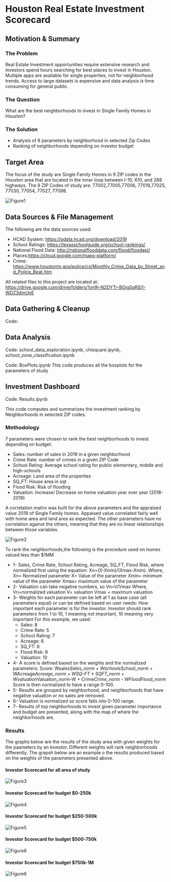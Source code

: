 # Houston Real Estate Investment Scorecard

## Motivation & Summary
### The Problem
Real Estate Investment opportunities require extensive research and Investors spend hours searching for best places to invest in Houston. Multiple apps are available for single properties, not for neighborhood trends. Access to large datasets is expensive and data analysis is time consuming for general public.

### The Question
What are the best neighborhoods to invest in Single Family Homes in Houston?

### The Solution
* Analysis of 8 parameters by neighborhood in selected Zip Codes
* Ranking of neighborhoods depending on investor budget


## Target Area
The focus of the study are Single Family Homes in 9 ZIP codes in the Houston area that are located in the inner loop between I-10, 610, and 288 highways.
The 9 ZIP Codes of study are: 77002,77005,77006, 77019,77025, 77030, 77054, 77027, 77098.

![Figure1](Images/Area_of_Study.png)



## Data Sources & File Management
The following are the data sources used:
* HCAD System: https://pdata.hcad.org/download/2019
* School Ratings: https://texasschoolguide.org/school-rankings/
* National Flood Data: http://nationalflooddata.com/flood/floodapi/
* Places:https://cloud.google.com/maps-platform/
* Crime: https://www.houstontx.gov/police/cs/Monthly_Crime_Data_by_Street_and_Police_Beat.htm

All related files to this project are located at: https://drive.google.com/drive/folders/1vn9j-N2DYTr-BGjgSgRSi1-WDZ3dmUnE

## Data Gathering & Cleanup
Code:

## Data Analysis
Code: school_data_exploration.ipynb, chisquare.ipynb, school_zone_classification.ipynb

Code: BoxPlots.ipynb
This code produces all the boxplots for the parameters of study

## Investment Dashboard
Code: Results.ipynb

This code computes and summarizes the investment ranking by Neighborhoods in selected ZIP codes.

### Methodology
7 parameters were chosen to rank the best neighborhoods to invest depending on budget: 
* Sales: number of sales in 2019 in a given neighborhood
* Crime Rate: number of crimes in a given ZIP Code
* School Rating:	Average school rating for public elementary, middle and high-schools
* Acreage: 	Land area of the properties
* SQ_FT: 	House area in sqt
* Flood Risk:	Risk of flooding
* Valuation: Increase/ Decrease on home valuation year over year (2018-2019) 

A correlation matrix was built for the above parameters and the appraised value 2019 of Single Family homes. Appaised value correlated fairly well with home area and land area as expected.
The other parameters have no correlation against the others, meaning that they are no linear relationships between those variables.

![Figure2](Images/correlation_matrix.png)

To rank the neighborhoods,the following is the procedure used on homes valued less than $1MM
* 1- Sales, Crime Rate, School Rating, Acreage, SQ_FT, Flood Risk, where normalized first using the equation: Xn=(X-Xmin)/(Xmax-Xmin).
Where,  Xn= Normalized parameter
        X= Value of the parameter
        Xmin= minimum value of the parameter
        Xmax= maximum value of the parameter
* 2- Valuation can take negative numbers, so Vn=V/Vmax
Where,  Vn=normalized valuation
        V= valuation
        Vmax = maximum valuation
* 3-  Weights for each parameter can be left at 1 as base case (all parameters equal) or can be defined based on user needs: How important each parameter is for the investor. Investor should rank parameters from 1 to 10, 
    1 meaning not important, 10 meaning very important
    For this example, we used:
    * Sales: 8
    * Crime Rate: 5
    * School Rating:	7
    * Acreage: 	6
    * SQ_FT: 	6
    * Flood Risk:	8
    * Valuation: 10
* 4- A score is defined based on the weights and the normalized parameters:
    Score: Wsales*Sales_norm + Wschools*School_norm + WAcreage*Acreage_norm + WSQ-FT * SQFT_norm + Wvaluation*Valuation_norm-W + Crime*Crime_norm - WFlood*Flood_norm
    Score is then normalized to have a range 0-100.
* 5-  Results are grouped by neighborhood, and neighborhoods that have negative valuation or no sales are removed.
* 6-  Valuation is normalized so score falls into 0-100 range.
* 7-  Results of top neighborhoods to invest given parameter importance and budget are presented, along with the map of where the neighborhoods are.

### Results
The graphs below are the results of the study area with given weights for the paameters by an Investor. Different weights will rank neighborhoods differently.
The grapsh below are an example o the results produced based on the weights of the parameters presented above.

#### Investor Scorecard for all area of study
![Figure3](Images/results_all_area.png)

#### Investor Scorecard for budget $0-250k
![Figure4](Images/results_250k.png)

#### Investor Scorecard for budget $250-500k   
![Figure5](Images/results_500k.png)

#### Investor Scorecard for budget $500-750k  
![Figure6](Images/results_750k.png)

#### Investor Scorecard for budget $750k-1M  
![Figure6](Images/results_1M.png)



